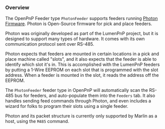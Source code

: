 ### Overview
The OpenPnP Feeder type `PhotonFeeder` supports feeders running [Photon Firmware](https://github.com/photonfirmware/photon). Photon is Open-Source firmware for pick and place feeders.

Photon was originally developed as part of the LumenPnP project, but it is designed to support many types of hardware. It comes with its own communication protocol sent over RS-485. 

Photon expects that feeders are mounted in certain locations in a pick and place machine called "slots", and it also expects that the feeder is able to identify which slot it's in. This is accomplished with the LumenPnP feeders by putting a 1-Wire EEPROM on each slot that is programmed with the slot address. When a feeder is mounted in the slot, it reads the address off the EEPROM.

The `PhotonFeeder` feeder type in OpenPnP will automatically scan the RS-485 bus for feeders, and auto-populate them into the `Feeders` tab. It also handles sending feed commands through Photon, and even includes a wizard for folks to program their slots using a single feeder.

Photon and its packet structure is currently only supported by Marlin as a host, using the `M485` command.